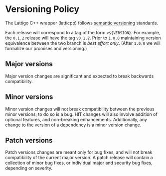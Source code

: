 # Versioning Policy

The Lattigo C++ wrapper (latticpp) follows [semantic versioning][link-semver] standards.

Each release will correspond to a tag of the form `v${VERSION}`.
For example, the `0.1.2` release will have the tag `v0.1.2`.
Prior to `1.0.0` maintaining version equivalence between the two branch is *best effort only*.
(After `1.0.0` we will formalize our promises and versioning.)

## Major versions

Major version changes are significant and expected to break backwards compatibility.

## Minor versions

Minor version changes will not break compatibility between the previous minor versions;
to do so is a bug.
HIT changes will also involve addition of optional features, and non-breaking enhancements.
Additionally, any change to the version of a dependency is a minor version change.

## Patch versions

Patch versions changes are meant only for bug fixes,
and will not break compatibility of the current major version.
A patch release will contain a collection of minor bug fixes,
or individual major and security bug fixes, depending on severity.

[link-semver]:https://semver.org/
